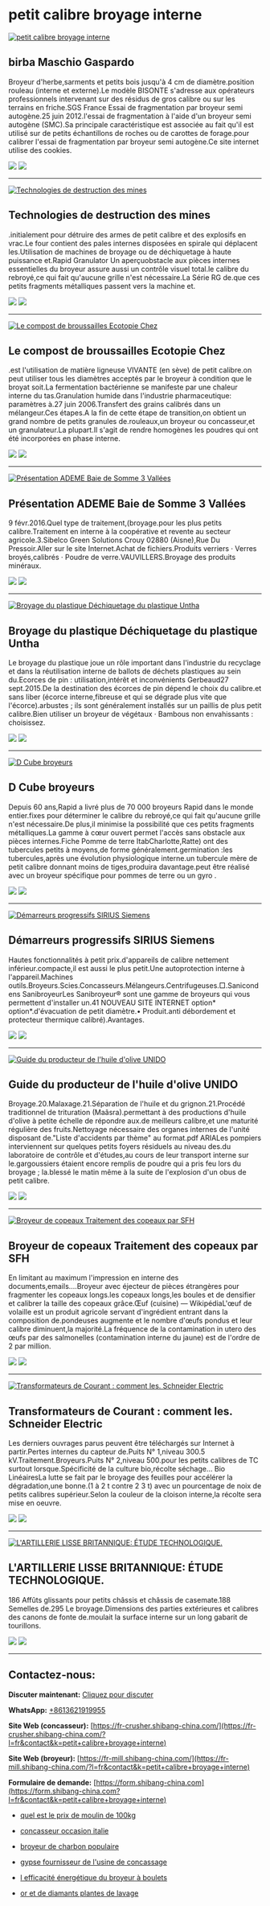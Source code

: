 # petit calibre broyage interne

<a href="https://swt.shibang-china.com/?l=fr&img&k=petit+calibre+broyage+interne" target="_blank">![petit calibre broyage interne](http://static.shibang-china.com/all-800x300/689.jpg)</a>

## birba Maschio Gaspardo
Broyeur d&#39;herbe,sarments et petits bois jusqu&#39;à 4 cm de diamètre.position rouleau (interne et externe).Le modèle BISONTE s&#39;adresse aux opérateurs professionnels intervenant sur des résidus de gros calibre ou sur les terrains en friche.SGS France Essai de fragmentation par broyeur semi autogène.25 juin 2012.l&#39;essai de fragmentation à l&#39;aide d&#39;un broyeur semi autogène (SMC).Sa principale caractéristique est associée au fait qu&#39;il est utilisé sur de petits échantillons de roches ou de carottes de forage.pour calibrer l&#39;essai de fragmentation par broyeur semi autogène.Ce site internet utilise des cookies.


<a href="https://whatsapp.shibangsoft.com/WhatsApp.php" target="_blank" title="WhatsApp">![](http://static.shibang-china.com/icon/whatsapp.png)</a> <a href="https://swt.shibang-china.com/?l=fr&icon&k=petit+calibre+broyage+interne" target="_blank">![](http://static.shibang-china.com/icon/chat-fr.png)</a>

---

<a href="https://swt.shibang-china.com/?l=fr&img&k=petit+calibre+broyage+interne" target="_blank">![Technologies de destruction des mines](http://static.shibang-china.com/all-800x300/68.jpg)</a>

## Technologies de destruction des mines
.initialement pour détruire des armes de petit calibre et des explosifs en vrac.Le four contient des pales internes disposées en spirale qui déplacent les.Utilisation de machines de broyage ou de déchiquetage à haute puissance et.Rapid Granulator Un aperçuobstacle aux pièces internes essentielles du broyeur assure aussi un contrôle visuel total.le calibre du rebroyé,ce qui fait qu&#39;aucune grille n&#39;est nécessaire.La Série RG de.que ces petits fragments métalliques passent vers la machine et.


<a href="https://whatsapp.shibangsoft.com/WhatsApp.php" target="_blank" title="WhatsApp">![](http://static.shibang-china.com/icon/whatsapp.png)</a> <a href="https://swt.shibang-china.com/?l=fr&icon&k=petit+calibre+broyage+interne" target="_blank">![](http://static.shibang-china.com/icon/chat-fr.png)</a>

---

<a href="https://swt.shibang-china.com/?l=fr&img&k=petit+calibre+broyage+interne" target="_blank">![Le compost de broussailles Ecotopie Chez](http://static.shibang-china.com/all-800x300/489.jpg)</a>

## Le compost de broussailles Ecotopie Chez
.est l&#39;utilisation de matière ligneuse VIVANTE (en sève) de petit calibre.on peut utiliser tous les diamètres acceptés par le broyeur à condition que le broyat soit.La fermentation bactérienne se manifeste par une chaleur interne du tas.Granulation humide dans l&#39;industrie pharmaceutique: paramètres à.27 juin 2006.Transfert des grains calibrés dans un mélangeur.Ces étapes.A la fin de cette étape de transition,on obtient un grand nombre de petits granules de.rouleaux,un broyeur ou concasseur,et un granulateur.La plupart.Il s&#39;agit de rendre homogènes les poudres qui ont été incorporées en phase interne.


<a href="https://whatsapp.shibangsoft.com/WhatsApp.php" target="_blank" title="WhatsApp">![](http://static.shibang-china.com/icon/whatsapp.png)</a> <a href="https://swt.shibang-china.com/?l=fr&icon&k=petit+calibre+broyage+interne" target="_blank">![](http://static.shibang-china.com/icon/chat-fr.png)</a>

---

<a href="https://swt.shibang-china.com/?l=fr&img&k=petit+calibre+broyage+interne" target="_blank">![Présentation ADEME Baie de Somme 3 Vallées](http://static.shibang-china.com/all-800x300/219.jpg)</a>

## Présentation ADEME Baie de Somme 3 Vallées
9 févr.2016.Quel type de traitement,(broyage.pour les plus petits calibre.Traitement en interne à la coopérative et revente au secteur agricole.3.Sibelco Green Solutions Crouy 02880 (Aisne),Rue Du Pressoir.Aller sur le site Internet.Achat de fichiers.Produits verriers &middot; Verres broyés,calibrés &middot; Poudre de verre.VAUVILLERS.Broyage des produits minéraux.


<a href="https://whatsapp.shibangsoft.com/WhatsApp.php" target="_blank" title="WhatsApp">![](http://static.shibang-china.com/icon/whatsapp.png)</a> <a href="https://swt.shibang-china.com/?l=fr&icon&k=petit+calibre+broyage+interne" target="_blank">![](http://static.shibang-china.com/icon/chat-fr.png)</a>

---

<a href="https://swt.shibang-china.com/?l=fr&img&k=petit+calibre+broyage+interne" target="_blank">![Broyage du plastique Déchiquetage du plastique  Untha](http://static.shibang-china.com/all-800x300/1198.jpg)</a>

## Broyage du plastique Déchiquetage du plastique  Untha
Le broyage du plastique joue un rôle important dans l&#39;industrie du recyclage et dans la réutilisation interne de ballots de déchets plastiques au sein du.Ecorces de pin : utilisation,intérêt et inconvénients Gerbeaud27 sept.2015.De la destination des écorces de pin dépend le choix du calibre.et sans liber (écorce interne,fibreuse et qui se dégrade plus vite que l&#39;écorce).arbustes ; ils sont généralement installés sur un paillis de plus petit calibre.Bien utiliser un broyeur de végétaux &middot; Bambous non envahissants : choisissez.


<a href="https://whatsapp.shibangsoft.com/WhatsApp.php" target="_blank" title="WhatsApp">![](http://static.shibang-china.com/icon/whatsapp.png)</a> <a href="https://swt.shibang-china.com/?l=fr&icon&k=petit+calibre+broyage+interne" target="_blank">![](http://static.shibang-china.com/icon/chat-fr.png)</a>

---

<a href="https://swt.shibang-china.com/?l=fr&img&k=petit+calibre+broyage+interne" target="_blank">![D Cube broyeurs](http://static.shibang-china.com/all-800x300/474.jpg)</a>

## D Cube broyeurs
Depuis 60 ans,Rapid a livré plus de 70 000 broyeurs Rapid dans le monde entier.fixes pour déterminer le calibre du rebroyé,ce qui fait qu&#39;aucune grille n&#39;est nécessaire.De plus,il minimise la possibilité que ces petits fragments métalliques.La gamme à cœur ouvert permet l&#39;accès sans obstacle aux pièces internes.Fiche Pomme de terre ItabCharlotte,Ratte) ont des tubercules petits à moyens,de forme généralement.germination :les tubercules,après une évolution physiologique interne.un tubercule mère de petit calibre donnant moins de tiges,produira davantage.peut être réalisé avec un broyeur spécifique pour pommes de terre ou un gyro .


<a href="https://whatsapp.shibangsoft.com/WhatsApp.php" target="_blank" title="WhatsApp">![](http://static.shibang-china.com/icon/whatsapp.png)</a> <a href="https://swt.shibang-china.com/?l=fr&icon&k=petit+calibre+broyage+interne" target="_blank">![](http://static.shibang-china.com/icon/chat-fr.png)</a>

---

<a href="https://swt.shibang-china.com/?l=fr&img&k=petit+calibre+broyage+interne" target="_blank">![Démarreurs progressifs SIRIUS Siemens](http://static.shibang-china.com/all-800x300/882.jpg)</a>

## Démarreurs progressifs SIRIUS Siemens
Hautes fonctionnalités à petit prix.d&#39;appareils de calibre nettement inférieur.compacte,il est aussi le plus petit.Une autoprotection interne à l&#39;appareil.Machines outils.Broyeurs.Scies.Concasseurs.Mélangeurs.Centrifugeuses.□.Sanicondens SanibroyeurLes Sanibroyeur® sont une gamme de broyeurs qui vous permettent d&#39;installer un.41 NOUVEAU SITE INTERNET option* option*.d&#39;évacuation de petit diamètre.• Produit.anti débordement et protecteur thermique calibré).Avantages.


<a href="https://whatsapp.shibangsoft.com/WhatsApp.php" target="_blank" title="WhatsApp">![](http://static.shibang-china.com/icon/whatsapp.png)</a> <a href="https://swt.shibang-china.com/?l=fr&icon&k=petit+calibre+broyage+interne" target="_blank">![](http://static.shibang-china.com/icon/chat-fr.png)</a>

---

<a href="https://swt.shibang-china.com/?l=fr&img&k=petit+calibre+broyage+interne" target="_blank">![Guide du producteur de l&#39;huile d&#39;olive UNIDO](http://static.shibang-china.com/all-800x300/922.jpg)</a>

## Guide du producteur de l&#39;huile d&#39;olive UNIDO
Broyage.20.Malaxage.21.Séparation de l&#39;huile et du grignon.21.Procédé traditionnel de trituration (Maâsra).permettant à des productions d&#39;huile d&#39;olive à petite échelle de répondre aux.de meilleurs calibre,et une maturité régulière des fruits.Nettoyage nécessaire des organes internes de l&#39;unité disposant de.&quot;Liste d&#39;accidents par thème&quot; au format.pdf ARIALes pompiers interviennent sur quelques petits foyers résiduels au niveau des.du laboratoire de contrôle et d&#39;études,au cours de leur transport interne sur le.gargoussiers étaient encore remplis de poudre qui a pris feu lors du broyage ; la.blessé le matin même à la suite de l&#39;explosion d&#39;un obus de petit calibre.


<a href="https://whatsapp.shibangsoft.com/WhatsApp.php" target="_blank" title="WhatsApp">![](http://static.shibang-china.com/icon/whatsapp.png)</a> <a href="https://swt.shibang-china.com/?l=fr&icon&k=petit+calibre+broyage+interne" target="_blank">![](http://static.shibang-china.com/icon/chat-fr.png)</a>

---

<a href="https://swt.shibang-china.com/?l=fr&img&k=petit+calibre+broyage+interne" target="_blank">![Broyeur de copeaux Traitement des copeaux par SFH](http://static.shibang-china.com/all-800x300/337.jpg)</a>

## Broyeur de copeaux Traitement des copeaux par SFH
En limitant au maximum l&#39;impression en interne des documents,emails….Broyeur avec éjecteur de pièces étrangères pour fragmenter les copeaux longs.les copeaux longs,les boules et de densifier et calibrer la taille des copeaux grâce.Œuf (cuisine) — WikipédiaL&#39;œuf de volaille est un produit agricole servant d&#39;ingrédient entrant dans la composition de.pondeuses augmente et le nombre d&#39;œufs pondus et leur calibre diminuent,la majorité.La fréquence de la contamination in utero des œufs par des salmonelles (contamination interne du jaune) est de l&#39;ordre de 2 par million.


<a href="https://whatsapp.shibangsoft.com/WhatsApp.php" target="_blank" title="WhatsApp">![](http://static.shibang-china.com/icon/whatsapp.png)</a> <a href="https://swt.shibang-china.com/?l=fr&icon&k=petit+calibre+broyage+interne" target="_blank">![](http://static.shibang-china.com/icon/chat-fr.png)</a>

---

<a href="https://swt.shibang-china.com/?l=fr&img&k=petit+calibre+broyage+interne" target="_blank">![Transformateurs de Courant : comment les. Schneider Electric](http://static.shibang-china.com/all-800x300/976.jpg)</a>

## Transformateurs de Courant : comment les. Schneider Electric
Les derniers ouvrages parus peuvent être téléchargés sur Internet à partir.Pertes internes du capteur de.Puits N° 1,niveau 300.5 kV.Traitement.Broyeurs.Puits N° 2,niveau 500.pour les petits calibres de TC surtout lorsque.Spécificité de la culture bio,récolte séchage… Bio LinéairesLa lutte se fait par le broyage des feuilles pour accélérer la dégradation,une bonne.(1 à 2 t contre 2 3 t) avec un pourcentage de noix de petits calibres supérieur.Selon la couleur de la cloison interne,la récolte sera mise en oeuvre.


<a href="https://whatsapp.shibangsoft.com/WhatsApp.php" target="_blank" title="WhatsApp">![](http://static.shibang-china.com/icon/whatsapp.png)</a> <a href="https://swt.shibang-china.com/?l=fr&icon&k=petit+calibre+broyage+interne" target="_blank">![](http://static.shibang-china.com/icon/chat-fr.png)</a>

---

<a href="https://swt.shibang-china.com/?l=fr&img&k=petit+calibre+broyage+interne" target="_blank">![L&#39;ARTILLERIE LISSE BRITANNIQUE: ÉTUDE TECHNOLOGIQUE.](http://static.shibang-china.com/all-800x300/1476.jpg)</a>

## L&#39;ARTILLERIE LISSE BRITANNIQUE: ÉTUDE TECHNOLOGIQUE.
186 Affûts glissants pour petits châssis et châssis de casemate.188 Semelles de.295 Le broyage.Dimensions des parties extérieures et calibres des canons de fonte de.moulait la surface interne sur un long gabarit de tourillons.

<a href="https://whatsapp.shibangsoft.com/WhatsApp.php" target="_blank" title="WhatsApp">![](http://static.shibang-china.com/icon/whatsapp.png)</a> <a href="https://swt.shibang-china.com/?l=fr&icon&k=petit+calibre+broyage+interne" target="_blank">![](http://static.shibang-china.com/icon/chat-fr.png)</a>

---
## Contactez-nous:

**Discuter maintenant:** [Cliquez pour discuter](https://swt.shibang-china.com?l=fr&contact&k=petit+calibre+broyage+interne)

**WhatsApp:**  [+8613621919955](https://whatsapp.shibangsoft.com/WhatsApp.php)

**Site Web (concasseur):** [https://fr-crusher.shibang-china.com/](https://fr-crusher.shibang-china.com/?l=fr&contact&k=petit+calibre+broyage+interne)

**Site Web (broyeur):** [https://fr-mill.shibang-china.com/](https://fr-mill.shibang-china.com/?l=fr&contact&k=petit+calibre+broyage+interne)

**Formulaire de demande:** [https://form.shibang-china.com](https://form.shibang-china.com?l=fr&contact&k=petit+calibre+broyage+interne)

* [quel est le prix de moulin de 100kg](../27/quel%20est%20le%20prix%20de%20moulin%20de%20100kg.md)

* [concasseur occasion italie](../37/concasseur%20occasion%20italie.md)

* [broyeur de charbon populaire](../37/broyeur%20de%20charbon%20populaire.md)

* [gypse fournisseur de l&#39;usine de concassage](../40/gypse%20fournisseur%20de%20l%26%2339%3Busine%20de%20concassage.md)

* [l efficacité énergétique du broyeur à boulets](../26/l%20efficacit%C3%A9%20%C3%A9nerg%C3%A9tique%20du%20broyeur%20%C3%A0%20boulets.md)

* [or et de diamants plantes de lavage](../37/or%20et%20de%20diamants%20plantes%20de%20lavage.md)